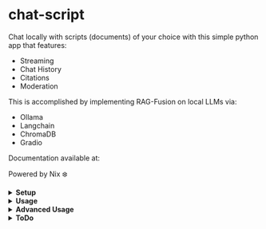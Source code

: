 # chat-script

Chat locally with scripts (documents) of your choice with this simple python app that features: 
- Streaming
- Chat History
- Citations
- Moderation

This is accomplished by implementing RAG-Fusion on local LLMs via:
- Ollama
- Langchain
- ChromaDB
- Gradio

Documentation available at: 

Powered by Nix ❄️

<details>
<summary><b>Setup</b></summary>
<b>Important: Linux, MacOS, and WSL are supported. Must install Ollama and flake-enabled Nix before running anything.</b>

Start Ollama server (second and third commands only need to be run if models have not already been installed, fourth only applies if moderate is set to True):

    ollama serve
    ollama pull mistral
    ollama pull mxbai-embed-large
    ollama pull xe/llamaguard3

<i>Note: I recommend running Ollama as a system service to avoid needing to run 'ollama serve' every time I boot.</i>
</details>

<details>
<summary><b>Usage</b></summary>
Before any context can be used by the LLM, these context "scripts" must be added to ~/.chat-script/scripts

Executing the following will create this directory, generate embeddings (if desired), and run the app:

    nix run github:camdenboren/chat-script

Scripts can be reembedded at any time by renaming/removing the scripts directory and rerunning the above command, or by executing the following (if you don't want to run the app):

    nix develop github:camdenboren/chat-script --command bash -c "python src/embeddings.py"

<i>*Note: Ollama must be running in the background in order for the app to actually get a response- see <b>Setup</b> for commands. It's also worthwhile to make sure the LLMs are running on your GPU, otherwise responses are unbearably slow</i>

For option documentation, see the docs: 
</details>

<details>
<summary><b>Advanced Usage</b></summary>
To edit the code itself:

    git clone https://github.com/camdenboren/chat-script.git
    modify files in src as desired (and add new files to setup.py and stage to prevent flake from ignoring their existence)
    nix run /path/to/chat-script

To generate documenation in site/ from docs/:

    mkdocs build
</details>

<details>
<summary><b>ToDo</b></summary>

Priority
- [ ] Add tool-call or few-shot prompting to improve citation formatting
- [x] Look into RAG-fusion for improving distance-based retrieval performance
- [x] Look into other splitting functions due to weirdness from book pdfs
- [ ] Add vectorstore indexing to avoid embeddings dupes
- [ ] Add support for non-text documents (relevant packages below)

Long-term
- [ ] Improve print_state functionality (reimplement previous RunnablePassthrough approach)
- [ ] Improve options and documentation

Relevant pkgs:

    # Needed for PDF processing - should work once paddlepaddle is updated - also need to rm loader_cls in embeddings()
    unstructured
    emoji
    iso-639
    langdetect
    pillow-heif
    unstructured-inference

    # Seems unnecessary
    beautifulsoup4
</details>